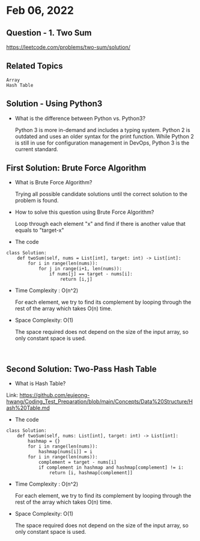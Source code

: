 # Feb 06, 2022
## Question - 1. Two Sum
https://leetcode.com/problems/two-sum/solution/

## Related Topics
    Array
    Hash Table

## Solution - Using Python3

- What is the difference between Python vs. Python3?

    Python 3 is more in-demand and includes a typing system. Python 2 is outdated and uses an older syntax for the print function. While Python 2 is still in use for configuration management in DevOps, Python 3 is the current standard.

## First Solution: Brute Force Algorithm

- What is Brute Force Algorithm? 

    Trying all possible candidate solutions until the correct solution to the problem is found.

- How to solve this question using Brute Force Algorithm?

    Loop through each element "x" and find if there is another value that equals to "target-x"

- The code
```
class Solution:
    def twoSum(self, nums = List[int], target: int) -> List[int]:
        for i in range(len(nums)):
            for j in range(i+1, len(nums)):
                if nums[j] == target - nums[i]:
                    return [i,j]
```

- Time Complexity : O(n^2)

    For each element, we try to find its complement by looping through the rest of the array which takes O(n) time.

- Space Complexity: O(1)

    The space required does not depend on the size of the input array, so only constant space is used.

<br>

## Second Solution: Two-Pass Hash Table

- What is Hash Table?

Link: 
https://github.com/eujeong-hwang/Coding_Test_Preparation/blob/main/Concepts/Data%20Structure/Hash%20Table.md


- The code
```
class Solution:
    def twoSum(self, nums: List[int], target: int) -> List[int]:
        hashmap = {}
        for i in range(len(nums)):
            hashmap[nums[i]] = i
        for i in range(len(nums)):
            complement = target - nums[i]
            if complement in hashmap and hashmap[complement] != i:
                return [i, hashmap[complement]] 
```

- Time Complexity : O(n^2)

    For each element, we try to find its complement by looping through the rest of the array which takes O(n) time.

- Space Complexity: O(1)

    The space required does not depend on the size of the input array, so only constant space is used.